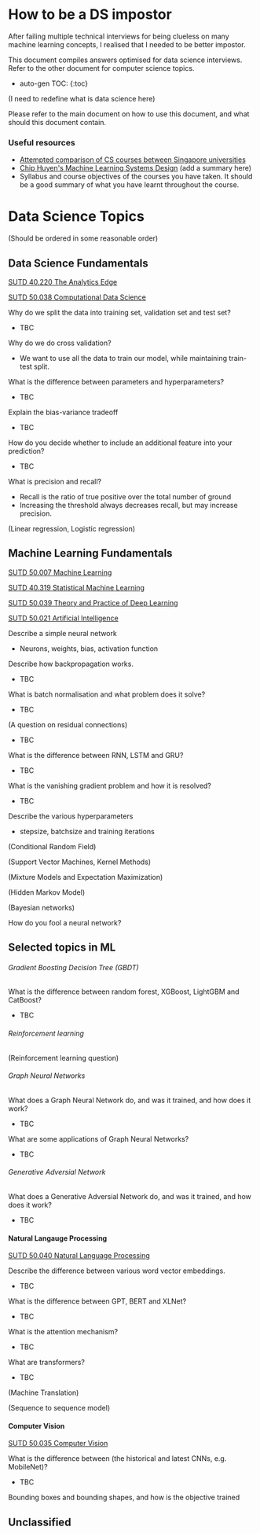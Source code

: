 # How to be a DS impostor

After failing multiple technical interviews for being clueless on many machine learning concepts, I realised that I needed to be better impostor.

This document compiles answers optimised for data science interviews. Refer to the other document for computer science topics.


* auto-gen TOC:
{:toc}


(I need to redefine what is data science here)



Please refer to the main document on how to use this document, and what should this document contain.


### Useful resources

- [Attempted comparison of CS courses between Singapore universities](https://www.reddit.com/r/SGExams/comments/g3yion/uni_computer_science_curricula/)
- [Chip Huyen's Machine Learning Systems Design](https://github.com/chiphuyen/machine-learning-systems-design/blob/master/build/build1/consolidated.pdf) (add a summary here)
- Syllabus and course objectives of the courses you have taken. It should be a good summary of what you have learnt throughout the course.



# Data Science Topics

(Should be ordered in some reasonable order)




## Data Science Fundamentals

[SUTD 40.220 The Analytics Edge](https://esd.sutd.edu.sg/courses/40220-the-analytics-edge/)

[SUTD 50.038 Computational Data Science](https://istd.sutd.edu.sg/undergraduate/courses/50038-computational-data-science)



Why do we split the data into training set, validation set and test set?

- TBC



Why do we do cross validation?

- We want to use all the data to train our model, while maintaining train-test split.



What is the difference between parameters and hyperparameters?

- TBC



Explain the bias-variance tradeoff

- TBC



How do you decide whether to include an additional feature into your prediction?

- TBC



What is precision and recall?

- Recall is the ratio of true positive over the total number of ground
- Increasing the threshold always decreases recall, but may increase precision.



(Linear regression, Logistic regression)





## Machine Learning Fundamentals

[SUTD 50.007 Machine Learning](https://istd.sutd.edu.sg/undergraduate/courses/50007-machine-learning)

[SUTD 40.319 Statistical Machine Learning](https://esd.sutd.edu.sg/courses/40319-statistical-and-machine-learning/)

[SUTD 50.039 Theory and Practice of Deep Learning](https://istd.sutd.edu.sg/undergraduate/courses/50-039-theory-and-practice-of-deep-learning)

[SUTD 50.021 Artificial Intelligence](https://istd.sutd.edu.sg/undergraduate/courses/50021-artificial-intelligence)





Describe a simple neural network

- Neurons, weights, bias, activation function



Describe how backpropagation works.

- TBC



What is batch normalisation and what problem does it solve?
- TBC



(A question on residual connections)

- TBC



What is the difference between RNN, LSTM and GRU?

- TBC



What is the vanishing gradient problem and how it is resolved?
- TBC



Describe the various hyperparameters

- stepsize, batchsize and training iterations 



(Conditional Random Field)



(Support Vector Machines, Kernel Methods)



(Mixture Models and Expectation Maximization)



(Hidden Markov Model)



(Bayesian networks)



How do you fool a neural network?



## Selected topics in ML

###### Gradient Boosting Decision Tree (GBDT)

What is the difference between random forest, XGBoost, LightGBM and CatBoost?

- TBC



###### Reinforcement learning

(Reinforcement learning question)




###### Graph Neural Networks

What does a Graph Neural Network do, and was it trained, and how does it work?

- TBC



What are some applications of Graph Neural Networks?

- TBC



###### Generative Adversial Network

What does a Generative Adversial Network do, and was it trained, and how does it work?

- TBC





#### Natural Langauge Processing

[SUTD 50.040 Natural Language Processing](https://istd.sutd.edu.sg/undergraduate/courses/50040-natural-language-processing)

Describe the difference between various word vector embeddings.

- TBC



What is the difference between GPT, BERT and XLNet?

- TBC



What is the attention mechanism?

- TBC



What are transformers?

- TBC



(Machine Translation)



(Sequence to sequence model)



#### Computer Vision

[SUTD 50.035 Computer Vision](https://istd.sutd.edu.sg/undergraduate/courses/50035-computer-vision)

What is the difference between (the historical and latest CNNs, e.g. MobileNet)?

- TBC





Bounding boxes and bounding shapes, and how is the objective trained  







## Unclassified